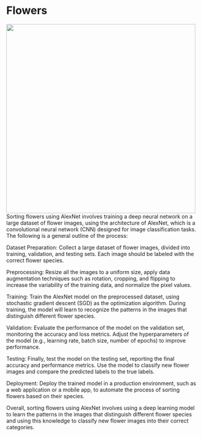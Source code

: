 # Flowers
<img src="https://a-z-animals.com/media/2022/09/shutterstock_2176779373.jpg" width="500">
Sorting flowers using AlexNet involves training a deep neural network on a large dataset of flower images, using the architecture of AlexNet, which is a convolutional neural network (CNN) designed for image classification tasks. The following is a general outline of the process:

Dataset Preparation: Collect a large dataset of flower images, divided into training, validation, and testing sets. Each image should be labeled with the correct flower species.

Preprocessing: Resize all the images to a uniform size, apply data augmentation techniques such as rotation, cropping, and flipping to increase the variability of the training data, and normalize the pixel values.

Training: Train the AlexNet model on the preprocessed dataset, using stochastic gradient descent (SGD) as the optimization algorithm. During training, the model will learn to recognize the patterns in the images that distinguish different flower species.

Validation: Evaluate the performance of the model on the validation set, monitoring the accuracy and loss metrics. Adjust the hyperparameters of the model (e.g., learning rate, batch size, number of epochs) to improve performance.

Testing: Finally, test the model on the testing set, reporting the final accuracy and performance metrics. Use the model to classify new flower images and compare the predicted labels to the true labels.

Deployment: Deploy the trained model in a production environment, such as a web application or a mobile app, to automate the process of sorting flowers based on their species.

Overall, sorting flowers using AlexNet involves using a deep learning model to learn the patterns in the images that distinguish different flower species and using this knowledge to classify new flower images into their correct categories.
